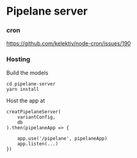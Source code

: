 # Pipelane server

### cron

https://github.com/kelektiv/node-cron/issues/190

### Hosting

Build the models

```
cd pipelane-server
yarn install
```

Host the app at

```
creatPipelaneServer(
    variantConfig,
    db
).then(pipelaneApp => {

    app.use('/pipelane', pipelaneApp)
    app.listen(...)
})
```

